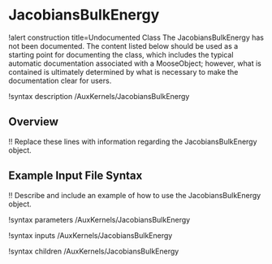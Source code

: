 # JacobiansBulkEnergy

!alert construction title=Undocumented Class
The JacobiansBulkEnergy has not been documented. The content listed below should be used as a starting point for
documenting the class, which includes the typical automatic documentation associated with a
MooseObject; however, what is contained is ultimately determined by what is necessary to make the
documentation clear for users.

!syntax description /AuxKernels/JacobiansBulkEnergy

## Overview

!! Replace these lines with information regarding the JacobiansBulkEnergy object.

## Example Input File Syntax

!! Describe and include an example of how to use the JacobiansBulkEnergy object.

!syntax parameters /AuxKernels/JacobiansBulkEnergy

!syntax inputs /AuxKernels/JacobiansBulkEnergy

!syntax children /AuxKernels/JacobiansBulkEnergy

